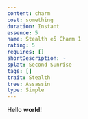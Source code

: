 ```yaml
---
content: charm
cost: something
duration: Instant
essence: 5
name: Stealth e5 Charm 1
rating: 5
requires: []
shortDescription: ~
splat: Second Sunrise
tags: []
trait: Stealth
tree: Assassin
type: Simple
---
```


Hello **world**!
